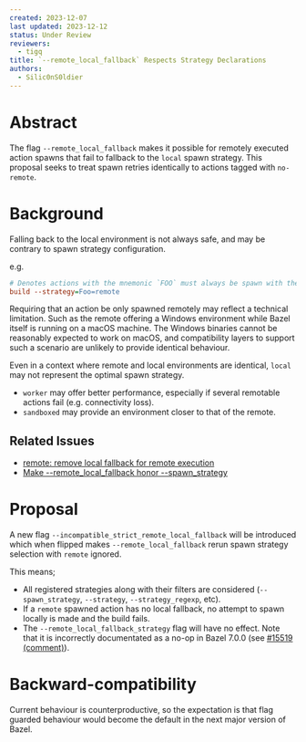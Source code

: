 ```yaml
---
created: 2023-12-07
last updated: 2023-12-12
status: Under Review
reviewers:
  - tigq
title: `--remote_local_fallback` Respects Strategy Declarations
authors:
  - Silic0nS0ldier
---
```


# Abstract

The flag `--remote_local_fallback` makes it possible for remotely executed action spawns that fail to fallback to the `local` spawn strategy.
This proposal seeks to treat spawn retries identically to actions tagged with `no-remote`.

# Background

Falling back to the local environment is not always safe, and may be contrary to spawn strategy configuration.

e.g.

```ini
# Denotes actions with the mnemonic `FOO` must always be spawn with the `remote` strategy
build --strategy=Foo=remote
```

Requiring that an action be only spawned remotely may reflect a technical limitation.
Such as the remote offering a Windows environment while Bazel itself is running on a macOS machine.
The Windows binaries cannot be reasonably expected to work on macOS, and compatibility layers to support such a scenario are unlikely to provide identical behaviour.

Even in a context where remote and local environments are identical, `local` may not represent the optimal spawn strategy.
* `worker` may offer better performance, especially if several remotable actions fail (e.g. connectivity loss).
* `sandboxed` may provide an environment closer to that of the remote.

## Related Issues

* [remote: remove local fallback for remote execution](https://github.com/bazelbuild/bazel/issues/7202)
* [Make --remote_local_fallback honor --spawn_strategy](https://github.com/bazelbuild/bazel/issues/15519)

# Proposal

A new flag `--incompatible_strict_remote_local_fallback` will be introduced which when flipped makes `--remote_local_fallback` rerun spawn strategy selection with `remote` ignored.

This means;
* All registered strategies along with their filters are considered (`--spawn_strategy`, `--strategy`, `--strategy_regexp`, etc).
* If a `remote` spawned action has no local fallback, no attempt to spawn locally is made and the build fails.
* The `--remote_local_fallback_strategy` flag will have no effect.
  Note that it is incorrectly documentated as a no-op in Bazel 7.0.0 (see [#15519 (comment)](https://github.com/bazelbuild/bazel/issues/15519#issuecomment-1841940599)).

# Backward-compatibility

Current behaviour is counterproductive, so the expectation is that flag guarded behaviour would become the default in the next major version of Bazel.
